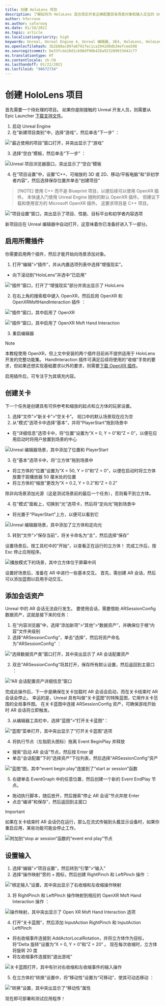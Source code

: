 ```yaml
---
title: 创建 HoloLens 项目
description: 了解如何为 HoloLens 混合现实开发正确配置具有场景对象和输入交互的 Unreal 项目。
author: hferrone
ms.author: safarooq
ms.date: 01/19/2021
ms.topic: article
ms.localizationpriority: high
keywords: Unreal, Unreal Engine 4, Unreal 编辑器, UE4, HoloLens, HoloLens 2, 混合现实, 开发, 文档, 指南, 功能, 混合现实头戴显示设备, windows 混合现实头戴显示设备, 虚拟现实头戴显示设备, 移植, 升级
ms.openlocfilehash: 3b2b88ac897a8791fec1ca2942d0db34efcee598
ms.sourcegitcommit: be33fcda10d1cb98df90b428a923289933d42c77
ms.translationtype: HT
ms.contentlocale: zh-CN
ms.lasthandoff: 01/22/2021
ms.locfileid: "98672734"
---
```

# <a name="creating-a-hololens-project"></a>创建 HoloLens 项目

首先需要一个待处理的项目。 如果你是刚接触的 Unreal 开发人员，则需要从 Epic Launcher [下载支持文件](tutorials/unreal-uxt-ch6.md#packaging-and-deploying-the-app-via-device-portal)。

1. 启动 Unreal Engine
2. 在“新建项目类别”中，选择“游戏”，然后单击“下一步”  ：

![“最近使用的项目”窗口打开，并突出显示了“游戏”](images/unreal-quickstart-img-01.png)

3. 选择“空白”模板，然后单击“下一步” ：

![Unreal 项目浏览器窗口，突出显示了“空白”模板](images/unreal-quickstart-img-02.png)

4. 在“项目设置”中，设置“C++、可缩放的 3D 或 2D、移动/平板电脑”和“非初学者内容”，然后选择保存位置并单击“创建项目”   

> [!NOTE] 使用 C++ 而不是 Blueprint 项目，以便后续可以使用 OpenXR 插件。 本快速入门使用 Unreal Engine 随附的默认 OpenXR 插件。 但建议下载和使用官方的 Microsoft OpenXR 插件。 这要求项目是 C++ 项目。

![“项目设置”窗口，突出显示了项目、性能、目标平台和初学者内容选项](images/unreal-quickstart-img-03.png)

新项目应在 Unreal 编辑器中自动打开，这意味着你已准备好进入下一部分。

## <a name="enabling-required-plugins"></a>启用所需插件

你需要启用两个插件，然后才能开始向场景添加对象。

1. 打开“编辑”>“插件”，并从内置选项列表中选择“增强现实”。
* 向下滚动到“HoloLens”并选中“已启用” 

![“插件”窗口，打开了“增强现实”部分并突出显示了 HoloLens](images/unreal-quickstart-img-04.png)

2. 在右上角的搜索框中键入 OpenXR，然后启用 OpenXR 和 OpenXRMsftHandInteraction 插件  ：

![“插件”窗口，其中启用了 OpenXR](images/unreal-quickstart-img-05.jpg)

![“插件”窗口，其中启用了 OpenXR Msft Hand Interaction](images/unreal-quickstart-img-06.jpg)

3. 重启编辑器

> [!NOTE]
> 本教程使用 OpenXR，但上文中安装的两个插件目前尚不提供适用于 HoloLens 开发的完整功能集。 HandInteraction 插件可满足后续将使用的“收缩”手势的要求，但如果还想实现基础要求以外的要求，则需要[下载 OpenXR 插件](https://github.com/microsoft/Microsoft-OpenXR-Unreal)。

启用插件后，可专注于为其填充内容。

## <a name="creating-a-level"></a>创建关卡

下一个任务是创建具有可供参考和缩放的起点和立方体的玩家设置。

1. 选择“文件”>“新关卡”>“空关卡”。 视口中的默认场景现在应为空
2. 从“模式”选项卡中选择“基本”，并将“PlayerStart”拖到场景中  
* 在“详细信息”选项卡中，将“位置”设置为“X = 0, Y = 0”和“Z = 0”，以便在应用启动时将用户放置到场景的中心   

![Unreal 编辑器场景，其中添加了位置和 PlayerStart](images/unreal-quickstart-img-07.png)

3. 在“基本”选项卡中，将“立方体”拖到场景中 
* 将立方体的“位置”设置为“X = 50, Y = 0”和“Z = 0”，以便在启动时将立方体放置于距播放器 50 厘米处的位置  
* 将立方体的“缩放”更改为“X = 0.2, Y = 0.2”和“Z = 0.2”   

除非向场景添加光源（这是测试场景前的最后一个任务），否则看不到立方体。

4. 在“模式”面板上，切换到“光”选项卡，然后将“定向光”拖到场景中  
* 将光置于“PlayerStart”上方，以便可以看到它

![Unreal 编辑器场景，其中添加了立方体和定向光](images/unreal-quickstart-img-08.png)

5. 转到“文件”>“保存当前”，将关卡命名为“主”，然后选择“保存”  

设置场景后，按工具栏中的“开始”，以查看正在运行的立方体！ 完成工作后，按 Esc 停止应用程序。

![播放模式下的场景，其中立方体位于屏幕中间](images/unreal-quickstart-img-09.png)

设置好场景后，准备在 AR 中进行一些基本交互。 首先，需创建 AR 会话，然后可以添加蓝图以启用手动交互。

## <a name="adding-a-session-asset"></a>添加会话资产

Unreal 中的 AR 会话无法自行发生。 要使用会话，需要借助 ARSessionConfig 数据资产，这就是接下来的任务：

1. 在“内容浏览器”中，选择“添加新项”>“其他”>“数据资产”，并确保位于根“内容”文件夹级别 
2. 选择“ARSessionConfig”，单击“选择”，然后将资产命名为“ARSessionConfig”  ：

![“选择数据资产类”窗口打开，其中突出显示了 AR 会话配置资产](images/unreal-quickstart-img-10.png)

2. 双击“ARSessionConfig”将其打开，保存所有默认设置，然后返回到主窗口 ：

![“AR 会话配置资产详细信息”窗口](images/unreal-quickstart-img-11.png)

完成此操作后，下一步是确保在关卡加载时 AR 会话会启动，而在关卡结束时 AR 会话会停止。 幸运的是，Unreal 具有叫做“关卡蓝图”的特殊蓝图，它用作关卡范围的全局事件图。 在关卡蓝图中连接 ARSessionConfig 资产，可确保游戏开始时 AR 会话将立即触发。

3. 从编辑器工具栏中，选择“蓝图”>“打开关卡蓝图”：

![“蓝图”菜单打开，其中突出显示了“打开关卡蓝图”选项](images/unreal-quickstart-img-12.png)

4. 将执行节点（左指箭头图标）拖离 Event BeginPlay 并释放
* 搜索“启动 AR 会话”节点，然后按 Enter 键
* 单击“会话配置”下的“选择资产”下拉列表，然后选择“ARSessionConfig”资产  

![“蓝图”图，其中“event begin play”连接到了“start ar session”函数](images/unreal-quickstart-img-13.png)

5. 右键单击 EventGraph 中的任意位置，然后创建一个新的 Event EndPlay 节点。 
* 拖动执行脚本，随后放开，然后搜索“停止 AR 会话”节点并按 Enter 
* 点击“编译”和保存”，然后返回到主窗口 

> [!IMPORTANT]
> 如果在关卡结束时 AR 会话仍在运行，那么在流式传输到头戴显示设备时，如果你重启应用，某些功能可能会停止工作。

![附加到“stop ar session”函数的“event end play”节点](images/unreal-quickstart-img-14.png)

## <a name="setting-up-inputs"></a>设置输入

1. 选择“编辑”>“项目设置”，然后转到“引擎”>“输入” 
2. 选择“操作映射”旁的 + 图标，然后创建 RightPinch 和 LeftPinch 操作   ：

![“绑定输入”设置，其中突出显示了右收缩和左收缩操作映射](images/unreal-quickstart-img-15.jpg)

3. 将 RightPinch 和 LeftPinch 操作映射到相应的 OpenXR Msft Hand Interaction 操作  ：

![操作映射，其中突出显示了 Open XR Msft Hand Interaction 选项](images/unreal-quickstart-img-16.jpg)

4. 打开“关卡蓝图”，然后添加 InputAction RightPinch 和 InputAction LeftPinch  
* 将右收缩事件连接到 AddActorLocalRotation，并将立方体作为目标，将“Delta 旋转”设置为“X = 0, Y = 0”和“Z = 20”    。 现在每次收缩时，立方体将旋转 20 度
* 将左收缩事件连接到“退出游戏”

![关卡蓝图打开，其中有针对右收缩和左收缩事件的输入操作](images/unreal-quickstart-img-17.jpg)

5. 在立方体的“转换”设置中，将“移动性”设置为“可移动”，使其可动态移动  ：

![“转换”设置，其中突出显示了“移动性”属性](images/unreal-quickstart-img-18.jpg)

现在即可部署和测试应用程序！